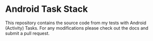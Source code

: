 # Android Task Stack

This repository contains the source code from my tests with Android (Activity) Tasks. For any modifications please check out the docs and submit a pull request.
